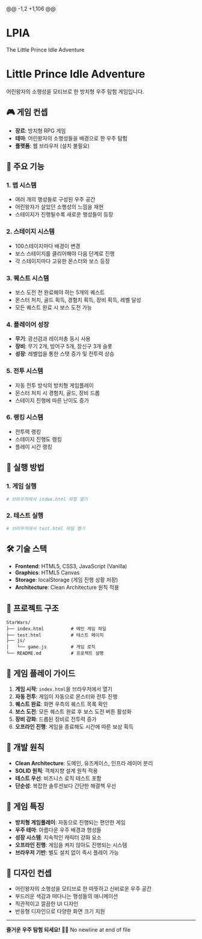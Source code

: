@@ -1,2 +1,106 @@
# LPIA
The Little Prince Idle Adventure
# Little Prince Idle Adventure

어린왕자의 소행성을 모티브로 한 방치형 우주 탐험 게임입니다.

## 🎮 게임 컨셉

- **장르**: 방치형 RPG 게임
- **테마**: 어린왕자의 소행성들을 배경으로 한 우주 탐험
- **플랫폼**: 웹 브라우저 (설치 불필요)

## 🌟 주요 기능

### 1. 맵 시스템
- 여러 개의 행성들로 구성된 우주 공간
- 어린왕자가 살았던 소행성의 느낌을 재현
- 스테이지가 진행될수록 새로운 행성들이 등장

### 2. 스테이지 시스템
- 100스테이지마다 배경이 변경
- 보스 스테이지를 클리어해야 다음 단계로 진행
- 각 스테이지마다 고유한 몬스터와 보스 등장

### 3. 퀘스트 시스템
- 보스 도전 전 완료해야 하는 5개의 퀘스트
- 몬스터 처치, 골드 획득, 경험치 획득, 장비 획득, 레벨 달성
- 모든 퀘스트 완료 시 보스 도전 가능

### 4. 플레이어 성장
- **무기**: 광선검과 레이저총 동시 사용
- **장비**: 무기 2개, 방어구 5개, 장신구 3개 슬롯
- **성장**: 레벨업을 통한 스탯 증가 및 전투력 상승

### 5. 전투 시스템
- 자동 전투 방식의 방치형 게임플레이
- 몬스터 처치 시 경험치, 골드, 장비 드롭
- 스테이지 진행에 따른 난이도 증가

### 6. 랭킹 시스템
- 전투력 랭킹
- 스테이지 진행도 랭킹  
- 플레이 시간 랭킹

## 🚀 실행 방법

### 1. 게임 실행
```bash
# 브라우저에서 index.html 파일 열기
```

### 2. 테스트 실행
```bash
# 브라우저에서 test.html 파일 열기
```

## 🛠️ 기술 스택

- **Frontend**: HTML5, CSS3, JavaScript (Vanilla)
- **Graphics**: HTML5 Canvas
- **Storage**: localStorage (게임 진행 상황 저장)
- **Architecture**: Clean Architecture 원칙 적용

## 📁 프로젝트 구조

```
StarWars/
├── index.html          # 메인 게임 파일
├── test.html           # 테스트 페이지
├── js/
│   └── game.js         # 게임 로직
└── README.md           # 프로젝트 설명
```

## 🎯 게임 플레이 가이드

1. **게임 시작**: `index.html`을 브라우저에서 열기
2. **자동 전투**: 게임이 자동으로 몬스터와 전투 진행
3. **퀘스트 완료**: 화면 우측의 퀘스트 목록 확인
4. **보스 도전**: 모든 퀘스트 완료 후 보스 도전 버튼 활성화
5. **장비 강화**: 드롭된 장비로 전투력 증가
6. **오프라인 진행**: 게임을 종료해도 시간에 따른 보상 획득

## 🔧 개발 원칙

- **Clean Architecture**: 도메인, 유즈케이스, 인프라 레이어 분리
- **SOLID 원칙**: 객체지향 설계 원칙 적용
- **테스트 우선**: 비즈니스 로직 테스트 포함
- **단순성**: 복잡한 솔루션보다 간단한 해결책 우선

## 🌙 게임 특징

- **방치형 게임플레이**: 자동으로 진행되는 편안한 게임
- **우주 테마**: 아름다운 우주 배경과 행성들
- **성장 시스템**: 지속적인 캐릭터 강화 요소
- **오프라인 진행**: 게임을 켜지 않아도 진행되는 시스템
- **브라우저 기반**: 별도 설치 없이 즉시 플레이 가능

## 🎨 디자인 컨셉

- 어린왕자의 소행성을 모티브로 한 따뜻하고 신비로운 우주 공간
- 부드러운 색감과 떠다니는 행성들의 애니메이션
- 직관적이고 깔끔한 UI 디자인
- 반응형 디자인으로 다양한 화면 크기 지원

---

**즐거운 우주 탐험 되세요!** 🌟👑 
No newline at end of file
